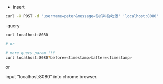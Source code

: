 

- insert 

```bash
curl -X POST -d 'username=peter&message=你妈叫你吃饭' 'localhost:8080'
```


-query 

```bash
curl localhost:8080

# or

# more query param !!!
curl localhost:8080?before=<timestamp>&after=<timestamp>

```

or

input "localhost:8080" into chrome browser.